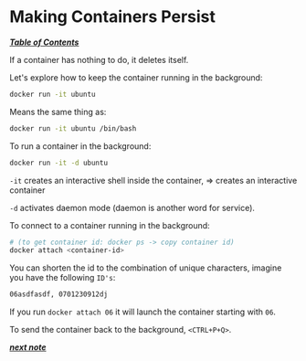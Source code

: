 # Making Containers Persist

[***Table of Contents***](../README.md)

If a container has nothing to do, it deletes itself.

Let's explore how to keep the container running in the background:

```bash
docker run -it ubuntu
```

Means the same thing as:

```bash
docker run -it ubuntu /bin/bash
```

To run a container in the background:

```bash
docker run -it -d ubuntu
```

`-it` creates an interactive shell inside the container, => creates an
interactive container

`-d` activates daemon mode (daemon is another word for service).

To connect to a container running in the background:

```bash
# (to get container id: docker ps -> copy container id)
docker attach <container-id>
```

You can shorten the id to the combination of unique characters, imagine you
have the following `ID's`:

```bash
06asdfasdf, 0701230912dj
```

If you run `docker attach 06` it will launch the container starting with `06`.

To send the container back to the background, `<CTRL+P+Q>`.

[***next note***](06-accessing-containerized-apps.md)
